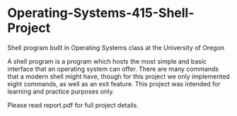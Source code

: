 # Operating-Systems-415-Shell-Project
Shell program built in Operating Systems class at the University of Oregon

A shell program is a program which hosts the most simple and basic interface that an operating system can offer. There are many commands that a modern shell might have, though for this project we only implemented eight commands, as well as an exit feature. This project was intended for learning and practice purposes only.

Please read report.pdf for full project details.
